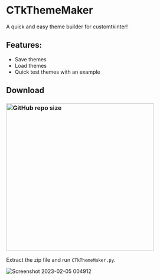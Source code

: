 # CTkThemeMaker
A quick and easy theme builder for customtkinter!

## Features:
- Save themes
- Load themes
- Quick test themes with an example
## Download
### [<img alt="GitHub repo size" src="https://img.shields.io/github/repo-size/Akascape/CTkThemeMaker?&color=green&label=Download%20CTkThemeMaker&logo=Python&logoColor=yellow&style=for-the-badge"  width="400">](https://github.com/Akascape/CTkThemeMaker/archive/refs/heads/main.zip)

Extract the zip file and run `CTkThemeMaker.py`.

![Screenshot 2023-02-05 004912](https://user-images.githubusercontent.com/89206401/216785762-7277326d-3a87-4e01-aae3-302af1e5ec3a.jpg)
